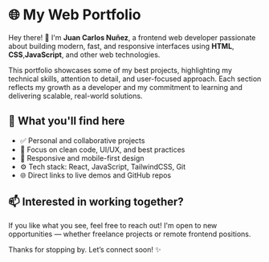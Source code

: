 # 🌐 My Web Portfolio

Hey there! 👋 I'm **Juan Carlos Nuñez**, a frontend web developer passionate about building modern, fast, and responsive interfaces using **HTML**, **CSS**,**JavaScript**, and other web technologies.

This portfolio showcases some of my best projects, highlighting my technical skills, attention to detail, and user-focused approach. Each section reflects my growth as a developer and my commitment to learning and delivering scalable, real-world solutions.

## 🚀 What you'll find here

- ✅ Personal and collaborative projects
- 🎯 Focus on clean code, UI/UX, and best practices
- 📱 Responsive and mobile-first design
- ⚙️ Tech stack: React, JavaScript, TailwindCSS, Git
- 🌐 Direct links to live demos and GitHub repos

## 📫 Interested in working together?

If you like what you see, feel free to reach out! I'm open to new opportunities — whether freelance projects or remote frontend positions.

Thanks for stopping by. Let’s connect soon! ✨
